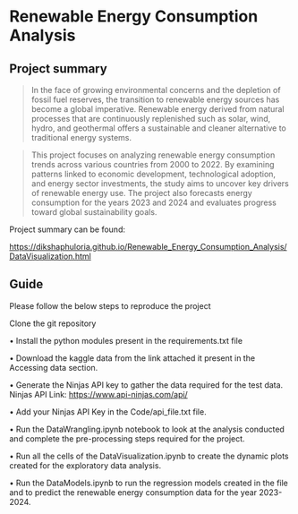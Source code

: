 # Renewable Energy Consumption Analysis

## Project summary

> In the face of growing environmental concerns and the depletion of fossil fuel reserves, the transition to renewable energy sources has become a global imperative. Renewable energy derived from natural processes that are continuously replenished such as solar, wind, hydro, and geothermal offers a sustainable and cleaner alternative to traditional energy systems.

> This project focuses on analyzing renewable energy consumption trends across various countries from 2000 to 2022. By examining patterns linked to economic development, technological adoption, and energy sector investments, the study aims to uncover key drivers of renewable energy use. The project also forecasts energy consumption for the years 2023 and 2024 and evaluates progress toward global sustainability goals.


Project summary can be found:

https://dikshaphuloria.github.io/Renewable_Energy_Consumption_Analysis/DataVisualization.html


## Guide

Please follow the below steps to reproduce the project

Clone the git repository

• Install the python modules present in the requirements.txt file

• Download the kaggle data from the link attached it present in the Accessing data section.

• Generate the Ninjas API key to gather the data required for the test data. Ninjas API Link: https://www.api-ninjas.com/api/

• Add your Ninjas API Key in the Code/api_file.txt file.

• Run the DataWrangling.ipynb notebook to look at the analysis conducted and complete the pre-processing steps required for the project.

• Run all the cells of the DataVisualization.ipynb to create the dynamic plots created for the exploratory data analysis.

• Run the DataModels.ipynb to run the regression models created in the file and to predict the renewable energy consumption data for the year 2023-2024.
